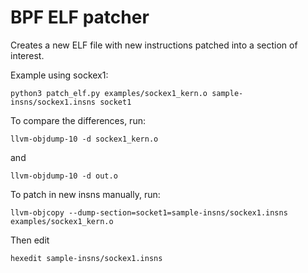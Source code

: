 
# BPF ELF patcher

Creates a new ELF file with new instructions patched into a section of interest.

Example using sockex1:

    python3 patch_elf.py examples/sockex1_kern.o sample-insns/sockex1.insns socket1

To compare the differences, run:

    llvm-objdump-10 -d sockex1_kern.o

and

    llvm-objdump-10 -d out.o


To patch in new insns manually, run:

    llvm-objcopy --dump-section=socket1=sample-insns/sockex1.insns examples/sockex1_kern.o

Then edit

    hexedit sample-insns/sockex1.insns



